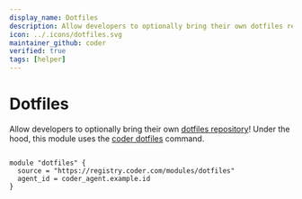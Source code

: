 ```yaml
---
display_name: Dotfiles
description: Allow developers to optionally bring their own dotfiles repository to customize their shell and IDE settings!
icon: ../.icons/dotfiles.svg
maintainer_github: coder
verified: true
tags: [helper]
---
```


# Dotfiles

Allow developers to optionally bring their own [dotfiles repository](https://dotfiles.github.io)! Under the hood, this module uses the [coder dotfiles](https://coder.com/docs/v2/latest/dotfiles) command.

```hcl

module "dotfiles" {
  source = "https://registry.coder.com/modules/dotfiles"
  agent_id = coder_agent.example.id
}
```
